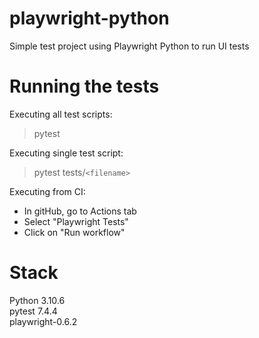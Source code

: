 # playwright-python
Simple test project using Playwright Python to run UI tests

# Running the tests
Executing all test scripts: 
>pytest

Executing single test script:
>pytest tests/`<filename>`

Executing from CI:
- In gitHub, go to Actions tab
- Select "Playwright Tests"
- Click on "Run workflow"

# Stack
Python 3.10.6  
pytest 7.4.4  
playwright-0.6.2